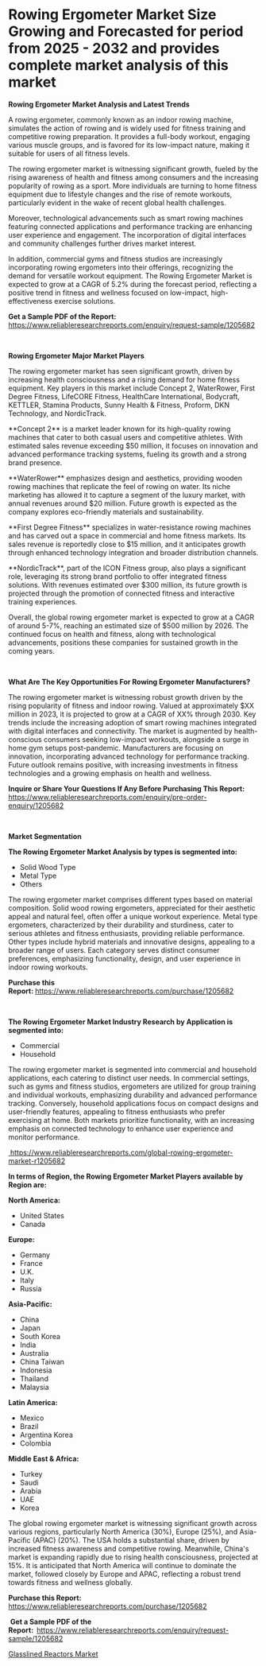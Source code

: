 <p><h1>Rowing Ergometer Market Size Growing and Forecasted for period from 2025 - 2032 and provides complete market analysis of this market</h1></p><p><strong>Rowing Ergometer Market Analysis and Latest Trends</strong></p>
<p><p>A rowing ergometer, commonly known as an indoor rowing machine, simulates the action of rowing and is widely used for fitness training and competitive rowing preparation. It provides a full-body workout, engaging various muscle groups, and is favored for its low-impact nature, making it suitable for users of all fitness levels.</p><p>The rowing ergometer market is witnessing significant growth, fueled by the rising awareness of health and fitness among consumers and the increasing popularity of rowing as a sport. More individuals are turning to home fitness equipment due to lifestyle changes and the rise of remote workouts, particularly evident in the wake of recent global health challenges. </p><p>Moreover, technological advancements such as smart rowing machines featuring connected applications and performance tracking are enhancing user experience and engagement. The incorporation of digital interfaces and community challenges further drives market interest. </p><p>In addition, commercial gyms and fitness studios are increasingly incorporating rowing ergometers into their offerings, recognizing the demand for versatile workout equipment. The Rowing Ergometer Market is expected to grow at a CAGR of 5.2% during the forecast period, reflecting a positive trend in fitness and wellness focused on low-impact, high-effectiveness exercise solutions.</p></p>
<p><strong>Get a Sample PDF of the Report:&nbsp;</strong> <a href="https://www.reliableresearchreports.com/enquiry/request-sample/1205682?utm_campaign=2461&utm_medium=2&utm_source=Github&utm_content=ia&utm_term=19022025&utm_id=rowing-ergometer">https://www.reliableresearchreports.com/enquiry/request-sample/1205682</a></p>
<p>&nbsp;</p>
<p><strong>Rowing Ergometer Major Market Players</strong></p>
<p><p>The rowing ergometer market has seen significant growth, driven by increasing health consciousness and a rising demand for home fitness equipment. Key players in this market include Concept 2, WaterRower, First Degree Fitness, LifeCORE Fitness, HealthCare International, Bodycraft, KETTLER, Stamina Products, Sunny Health & Fitness, Proform, DKN Technology, and NordicTrack.</p><p>**Concept 2** is a market leader known for its high-quality rowing machines that cater to both casual users and competitive athletes. With estimated sales revenue exceeding $50 million, it focuses on innovation and advanced performance tracking systems, fueling its growth and a strong brand presence.</p><p>**WaterRower** emphasizes design and aesthetics, providing wooden rowing machines that replicate the feel of rowing on water. Its niche marketing has allowed it to capture a segment of the luxury market, with annual revenues around $20 million. Future growth is expected as the company explores eco-friendly materials and sustainability.</p><p>**First Degree Fitness** specializes in water-resistance rowing machines and has carved out a space in commercial and home fitness markets. Its sales revenue is reportedly close to $15 million, and it anticipates growth through enhanced technology integration and broader distribution channels.</p><p>**NordicTrack**, part of the ICON Fitness group, also plays a significant role, leveraging its strong brand portfolio to offer integrated fitness solutions. With revenues estimated over $300 million, its future growth is projected through the promotion of connected fitness and interactive training experiences.</p><p>Overall, the global rowing ergometer market is expected to grow at a CAGR of around 5-7%, reaching an estimated size of $500 million by 2026. The continued focus on health and fitness, along with technological advancements, positions these companies for sustained growth in the coming years.</p></p>
<p>&nbsp;</p>
<p><strong>What Are The Key Opportunities For Rowing Ergometer Manufacturers?</strong></p>
<p><p>The rowing ergometer market is witnessing robust growth driven by the rising popularity of fitness and indoor rowing. Valued at approximately $XX million in 2023, it is projected to grow at a CAGR of XX% through 2030. Key trends include the increasing adoption of smart rowing machines integrated with digital interfaces and connectivity. The market is augmented by health-conscious consumers seeking low-impact workouts, alongside a surge in home gym setups post-pandemic. Manufacturers are focusing on innovation, incorporating advanced technology for performance tracking. Future outlook remains positive, with increasing investments in fitness technologies and a growing emphasis on health and wellness.</p></p>
<p><strong>Inquire or Share Your Questions If Any Before Purchasing This Report:</strong> <a href="https://www.reliableresearchreports.com/enquiry/pre-order-enquiry/1205682?utm_campaign=2461&utm_medium=2&utm_source=Github&utm_content=ia&utm_term=19022025&utm_id=rowing-ergometer">https://www.reliableresearchreports.com/enquiry/pre-order-enquiry/1205682</a></p>
<p>&nbsp;</p>
<p><strong>Market Segmentation</strong></p>
<p><strong>The Rowing Ergometer Market Analysis by types is segmented into:</strong></p>
<p><ul><li>Solid Wood Type</li><li>Metal Type</li><li>Others</li></ul></p>
<p><p>The rowing ergometer market comprises different types based on material composition. Solid wood rowing ergometers, appreciated for their aesthetic appeal and natural feel, often offer a unique workout experience. Metal type ergometers, characterized by their durability and sturdiness, cater to serious athletes and fitness enthusiasts, providing reliable performance. Other types include hybrid materials and innovative designs, appealing to a broader range of users. Each category serves distinct consumer preferences, emphasizing functionality, design, and user experience in indoor rowing workouts.</p></p>
<p><strong>Purchase this Report:&nbsp;</strong><a href="https://www.reliableresearchreports.com/purchase/1205682?utm_campaign=2461&utm_medium=2&utm_source=Github&utm_content=ia&utm_term=19022025&utm_id=rowing-ergometer">https://www.reliableresearchreports.com/purchase/1205682</a></p>
<p>&nbsp;</p>
<p><strong>The Rowing Ergometer Market Industry Research by Application is segmented into:</strong></p>
<p><ul><li>Commercial</li><li>Household</li></ul></p>
<p><p>The rowing ergometer market is segmented into commercial and household applications, each catering to distinct user needs. In commercial settings, such as gyms and fitness studios, ergometers are utilized for group training and individual workouts, emphasizing durability and advanced performance tracking. Conversely, household applications focus on compact designs and user-friendly features, appealing to fitness enthusiasts who prefer exercising at home. Both markets prioritize functionality, with an increasing emphasis on connected technology to enhance user experience and monitor performance.</p></p>
<p><a href="https://www.reliableresearchreports.com/global-rowing-ergometer-market-r1205682?utm_campaign=2461&utm_medium=2&utm_source=Github&utm_content=ia&utm_term=19022025&utm_id=rowing-ergometer">&nbsp;https://www.reliableresearchreports.com/global-rowing-ergometer-market-r1205682</a></p>
<p><strong>In terms of Region, the Rowing Ergometer Market Players available by Region are:</strong></p>
<p>
    <p> <strong> North America: </strong>
        <ul>
            <li>United States</li>
            <li>Canada</li>
        </ul>
        </p> 
    <p> <strong> Europe: </strong>
        <ul>
            <li>Germany</li>
            <li>France</li>
            <li>U.K.</li>
            <li>Italy</li>
            <li>Russia</li>
        </ul>
        </p> 
    <p> <strong> Asia-Pacific: </strong>
        <ul>
            <li>China</li>
            <li>Japan</li>
            <li>South Korea</li>
            <li>India</li>
            <li>Australia</li>
            <li>China Taiwan</li>
            <li>Indonesia</li>
            <li>Thailand</li>
            <li>Malaysia</li>
        </ul>
        </p> 
    <p> <strong> Latin America: </strong>
        <ul>
            <li>Mexico</li>
            <li>Brazil</li>
            <li>Argentina Korea</li>
            <li>Colombia</li>
        </ul>
        </p> 
    <p> <strong> Middle East & Africa: </strong>
        <ul>
            <li>Turkey</li>
            <li>Saudi</li>
            <li>Arabia</li>
            <li>UAE</li>
            <li>Korea</li>
        </ul>
    </p>
    </p>
<p><p>The global rowing ergometer market is witnessing significant growth across various regions, particularly North America (30%), Europe (25%), and Asia-Pacific (APAC) (20%). The USA holds a substantial share, driven by increased fitness awareness and competitive rowing. Meanwhile, China's market is expanding rapidly due to rising health consciousness, projected at 15%. It is anticipated that North America will continue to dominate the market, followed closely by Europe and APAC, reflecting a robust trend towards fitness and wellness globally.</p></p>
<p><strong>Purchase this Report: </strong><a href="https://www.reliableresearchreports.com/purchase/1205682?utm_campaign=2461&utm_medium=2&utm_source=Github&utm_content=ia&utm_term=19022025&utm_id=rowing-ergometer">https://www.reliableresearchreports.com/purchase/1205682</a></p>
<p>&nbsp;<strong>Get a Sample PDF of the Report:&nbsp;&nbsp;</strong><a href="https://www.reliableresearchreports.com/enquiry/request-sample/1205682?utm_campaign=2461&utm_medium=2&utm_source=Github&utm_content=ia&utm_term=19022025&utm_id=rowing-ergometer">https://www.reliableresearchreports.com/enquiry/request-sample/1205682</a></p>
<p><strong></strong></p>
<p><p><a href="https://github.com/techerghalim/Market-Research-Report-List-1/blob/main/glasslined-reactors-market.md?utm_campaign=2461&utm_medium=2&utm_source=Github&utm_content=ia&utm_term=19022025&utm_id=rowing-ergometer">Glasslined Reactors Market</a></p></p>
